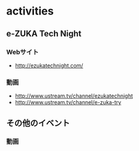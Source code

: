 activities
==========

## e-ZUKA Tech Night

### Webサイト

* http://ezukatechnight.com/

### 動画

* http://www.ustream.tv/channel/ezukatechnight
* http://www.ustream.tv/channel/e-zuka-try

## その他のイベント

### 動画


